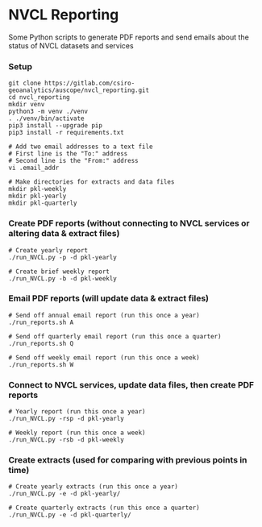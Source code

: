 # NVCL Reporting

Some Python scripts to generate PDF reports and send emails about the status of NVCL datasets and services

### Setup
```
git clone https://gitlab.com/csiro-geoanalytics/auscope/nvcl_reporting.git
cd nvcl_reporting
mkdir venv
python3 -m venv ./venv
. ./venv/bin/activate
pip3 install --upgrade pip
pip3 install -r requirements.txt

# Add two email addresses to a text file
# First line is the "To:" address
# Second line is the "From:" address
vi .email_addr

# Make directories for extracts and data files
mkdir pkl-weekly
mkdir pkl-yearly
mkdir pkl-quarterly
```

### Create PDF reports (without connecting to NVCL services or altering data & extract files)
```
# Create yearly report
./run_NVCL.py -p -d pkl-yearly

# Create brief weekly report
./run_NVCL.py -b -d pkl-weekly
```

### Email PDF reports (will update data & extract files)
```
# Send off annual email report (run this once a year)
./run_reports.sh A

# Send off quarterly email report (run this once a quarter)
./run_reports.sh Q

# Send off weekly email report (run this once a week)
./run_reports.sh W
```

### Connect to NVCL services, update data files, then create PDF reports 
```
# Yearly report (run this once a year)
./run_NVCL.py -rsp -d pkl-yearly

# Weekly report (run this once a week)
./run_NVCL.py -rsb -d pkl-weekly
```

### Create extracts (used for comparing with previous points in time)
```
# Create yearly extracts (run this once a year)
./run_NVCL.py -e -d pkl-yearly/

# Create quarterly extracts (run this once a quarter)
./run_NVCL.py -e -d pkl-quarterly/
```



